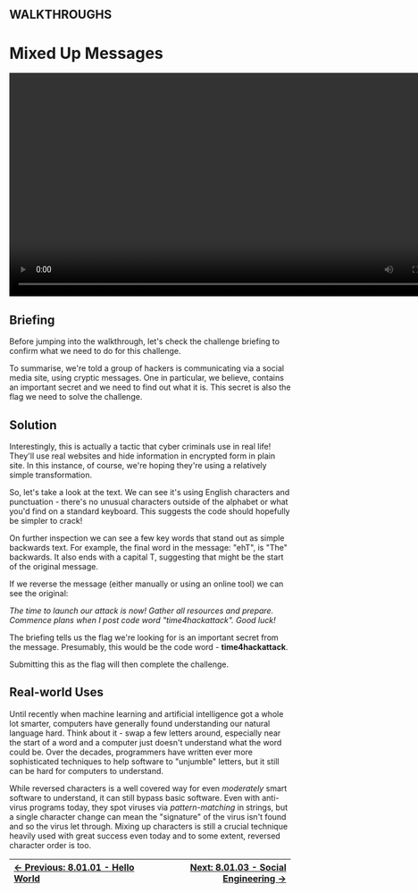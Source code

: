 ## WALKTHROUGHS

# Mixed Up Messages

<div align="center">
  <video src="https://github.com/alphyos/CyberStart-2023/assets/116646389/9a93462d-ca73-4e39-a860-36427ed757ab"width="800" />
</div>

## Briefing

Before jumping into the walkthrough, let's check the challenge briefing to confirm what we need to do for this challenge.

To summarise, we're told a group of hackers is communicating via a
social media site, using cryptic messages. One in particular, we
believe, contains an important secret and we need to find out what it
is. This secret is also the flag we need to solve the challenge.

## Solution

Interestingly, this is actually a tactic that cyber criminals use in
real life! They'll use real websites and hide information in encrypted
form in plain site. In this instance, of course, we're hoping they're
using a relatively simple transformation.

So, let's take a look at the text. We can see it's using English
characters and punctuation - there's no unusual characters outside of
the alphabet or what you'd find on a standard keyboard. This suggests
the code should hopefully be simpler to crack!

On further inspection we can see a few key words that stand out as
simple backwards text. For example, the final word in the message:
"ehT", is "The" backwards. It also ends with a capital T, suggesting
that might be the start of the original message.

If we reverse the message (either manually or using an online tool) we can see the original:

*The time to launch our attack is now! Gather all resources and
prepare. Commence plans when I post code word "time4hackattack". Good
luck!*

The briefing tells us the flag we're looking for is an important
secret from the message. Presumably, this would be the code word - **time4hackattack**.

Submitting this as the flag will then complete the challenge.

## Real-world Uses

Until recently when machine learning and artificial intelligence got a
 whole lot smarter, computers have generally found understanding our
natural language hard. Think about it - swap a few letters around,
especially near the start of a word and a computer just doesn't
understand what the word could be. Over the decades, programmers have
written ever more sophisticated techniques to help software to
"unjumble" letters, but it still can be hard for computers to
understand.

While reversed characters is a well covered way for even *moderately* smart software to understand, it can still bypass basic software. Even with anti-virus programs today, they spot viruses via *pattern-matching*
 in strings, but a single character change can mean the "signature" of
the virus isn't found and so the virus let through. Mixing up characters
 is still a crucial technique heavily used with great success even today
 and to some extent, reversed character order is too.

<div align="center">

[← Previous: 8.01.01 - Hello World](HelloWorld8.1.1.md) | [Next: 8.01.03 - Social Engineering →](SocialEngineering8.1.3.md)
:-|-:
